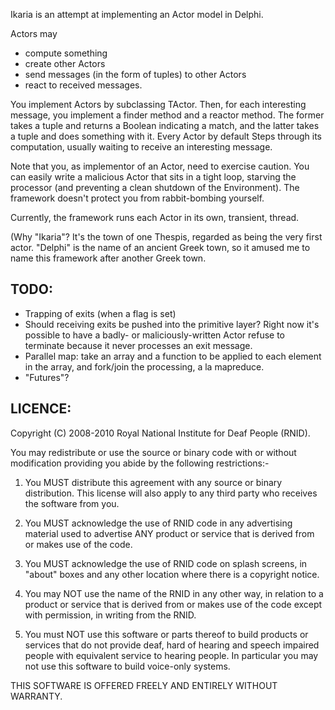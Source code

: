Ikaria is an attempt at implementing an Actor model in Delphi.

Actors may

* compute something
* create other Actors
* send messages (in the form of tuples) to other Actors
* react to received messages.

You implement Actors by subclassing TActor. Then, for each interesting message, you implement a finder method and a reactor method. The former takes a tuple and returns a Boolean indicating a match, and the latter takes a tuple and does something with it. Every Actor by default Steps through its computation, usually waiting to receive an interesting message.

Note that you, as implementor of an Actor, need to exercise caution. You can easily write a malicious Actor that sits in a tight loop, starving the processor (and preventing a clean shutdown of the Environment). The framework doesn't protect you from rabbit-bombing yourself.

Currently, the framework runs each Actor in its own, transient, thread.

(Why "Ikaria"? It's the town of one Thespis, regarded as being the very first actor. "Delphi" is the name of an ancient Greek town, so it amused me to name this framework after another Greek town.

TODO:
-----

* Trapping of exits (when a flag is set)
* Should receiving exits be pushed into the primitive layer? Right now it's possible to have a badly- or maliciously-written Actor refuse to terminate because it never processes an exit message.
* Parallel map: take an array and a function to be applied to each element in the array, and fork/join the processing, a la mapreduce.
* "Futures"?

LICENCE:
--------

Copyright (C) 2008-2010 Royal National Institute for Deaf People (RNID).

You may redistribute or use the source or binary code with or without
modification providing you abide by the following restrictions:-

1.  You MUST distribute this agreement with any source or binary
    distribution.  This license will also apply to any third party who
    receives the software from you.

2.  You MUST acknowledge the use of RNID code in any advertising material
    used to advertise ANY product or service that is derived from or
    makes use of the code.

3.  You MUST acknowledge the use of RNID code on splash screens, in
    "about" boxes and any other location where there is a copyright
    notice.

4.  You may NOT use the name of the RNID in any other way, in relation
    to a product or service that is derived from or makes use of the
    code except with permission, in writing from the RNID.

5.  You must NOT use this software or parts thereof to build products
    or services that do not provide deaf, hard of hearing and speech
    impaired people with equivalent service to hearing people.  In
    particular you may not use this software to build voice-only systems.

THIS SOFTWARE IS OFFERED FREELY AND ENTIRELY WITHOUT WARRANTY.